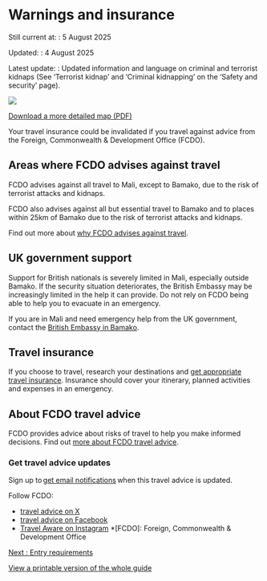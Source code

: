 # Warnings and insurance

Still current at:
:   5 August 2025

Updated:
:   4 August 2025

Latest update:
:   Updated information and language on criminal and terrorist kidnaps (See ‘Terrorist kidnap’ and ‘Criminal kidnapping’ on the ‘Safety and security’ page).

![](https://assets.publishing.service.gov.uk/media/651e9d407309a10014b0a8b3/FCDO__TA__026_-_Mali_Travel_Advice_Ed5__WEB_.jpg)


[Download a more detailed map (PDF)](https://assets.publishing.service.gov.uk/media/651e9d405f7e68000dfabda7/FCDO__TA__026_-_Mali_Travel_Advice_Ed5__1_.pdf)

Your travel insurance could be invalidated if you travel against advice from the Foreign, Commonwealth & Development Office (FCDO).

## Areas where FCDO advises against travel

FCDO advises against all travel to Mali, except to Bamako, due to the risk of terrorist attacks and kidnaps.

FCDO also advises against all but essential travel to Bamako and to places within 25km of Bamako due to the risk of terrorist attacks and kidnaps.

Find out more about [why FCDO advises against travel](/foreign-travel-advice/mali/safety-and-security).

## UK government support

Support for British nationals is severely limited in Mali, especially outside Bamako. If the security situation deteriorates, the British Embassy may be increasingly limited in the help it can provide. Do not rely on FCDO being able to help you to evacuate in an emergency.

If you are in Mali and need emergency help from the UK government, contact the [British Embassy in Bamako](https://www.gov.uk/world/organisations/british-embassy-bamako).

## Travel insurance

If you choose to travel, research your destinations and [get appropriate travel insurance](https://www.gov.uk/guidance/foreign-travel-insurance). Insurance should cover your itinerary, planned activities and expenses in an emergency.

## About FCDO travel advice

FCDO provides advice about risks of travel to help you make informed decisions. Find out [more about FCDO travel advice](https://www.gov.uk/guidance/about-foreign-commonwealth-development-office-travel-advice).

### Get travel advice updates

Sign up to [get email notifications](https://www.gov.uk/foreign-travel-advice/mali/email-signup) when this travel advice is updated.

Follow FCDO:

* [travel advice on X](https://x.com/fcdotravelgovuk)
* [travel advice on Facebook](https://www.facebook.com/FCDOTravel/)
* [Travel Aware on Instagram](https://www.instagram.com/accounts/login/?next=https%3A%2F%2Fwww.instagram.com%2Ftravelaware%2F&is_from_rle)
  \*[FCDO]: Foreign, Commonwealth & Development Office

[Next
:
Entry requirements](/foreign-travel-advice/mali/entry-requirements)

[View a printable version of the whole guide](/foreign-travel-advice/mali/print)